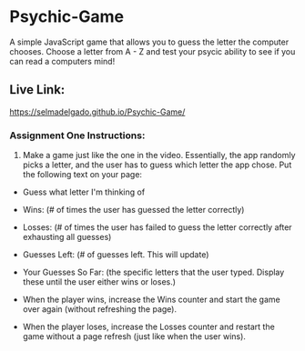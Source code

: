 # Psychic-Game
A simple JavaScript game that allows you to guess the letter the computer chooses.  Choose a letter from A - Z and test your psycic ability to see if you can read a computers mind!

## Live Link:
https://selmadelgado.github.io/Psychic-Game/

### Assignment One Instructions:


1. Make a game just like the one in the video. Essentially, the app randomly picks a letter, and the user has to guess which letter the app chose.  Put the following text on your page:

- Guess what letter I'm thinking of

- Wins: (# of times the user has guessed the letter correctly)

- Losses: (# of times the user has failed to guess the letter correctly after exhausting all guesses)

- Guesses Left: (# of guesses left. This will update)

- Your Guesses So Far: (the specific letters that the user typed. Display these until the user either wins or loses.)

- When the player wins, increase the Wins counter and start the game over again (without refreshing the page).

- When the player loses, increase the Losses counter and restart the game without a page refresh (just like when the user wins).
